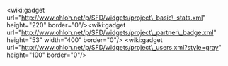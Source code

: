 &lt;wiki:gadget url="http://www.ohloh.net/p/SFD/widgets/project\_basic\_stats.xml" height="220" border="0"/&gt;&lt;wiki:gadget url="http://www.ohloh.net/p/SFD/widgets/project\_partner\_badge.xml" height="53" width="400" border="0"/&gt;
&lt;wiki:gadget url="http://www.ohloh.net/p/SFD/widgets/project\_users.xml?style=gray" height="100" border="0"/&gt;